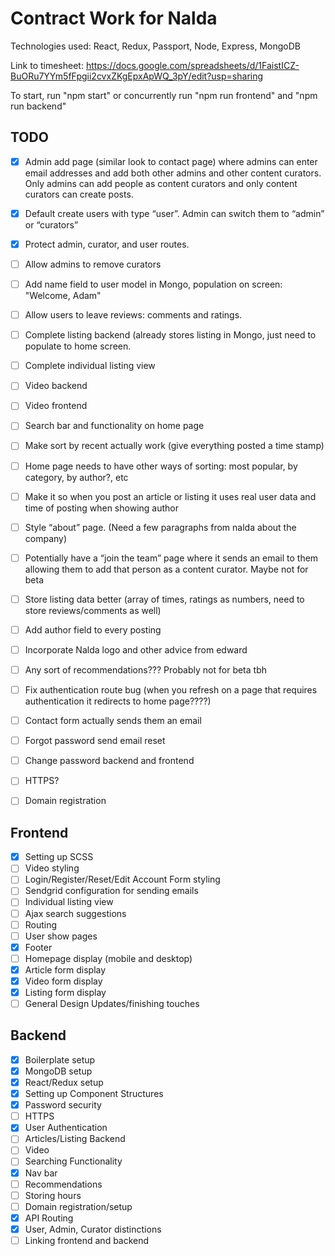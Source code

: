 # Contract Work for Nalda

Technologies used: React, Redux, Passport, Node, Express, MongoDB

Link to timesheet:
https://docs.google.com/spreadsheets/d/1FaistICZ-BuORu7YYm5fFpgii2cvxZKgEpxApWQ_3pY/edit?usp=sharing

To start, run "npm start" or concurrently run "npm run frontend" and "npm run backend"

## TODO
- [X] Admin add page (similar look to contact page) where admins can enter email addresses and add both other admins and other content curators. Only admins can add people as content curators and only content curators can create posts.
- [X] Default create users with type “user”. Admin can switch them to “admin” or “curators”
- [X] Protect admin, curator, and user routes.
- [ ] Allow admins to remove curators
- [ ] Add name field to user model in Mongo, population on screen: "Welcome, Adam"
- [ ] Allow users to leave reviews: comments and ratings.
- [ ] Complete listing backend (already stores listing in Mongo, just need to populate to home screen.
- [ ] Complete individual listing view
- [ ] Video backend
- [ ] Video frontend
- [ ] Search bar and functionality on home page
- [ ] Make sort by recent actually work (give everything posted a time stamp)
- [ ] Home page needs to have other ways of sorting: most popular, by category, by author?, etc
- [ ] Make it so when you post an article or listing it uses real user data and time of posting when showing author
- [ ] Style “about” page. (Need a few paragraphs from nalda about the company)
- [ ] Potentially have a “join the team” page where it sends an email to them allowing them to add that person as a content curator. Maybe not for beta
- [ ] Store listing data better (array of times, ratings as numbers, need to store reviews/comments as well)
- [ ] Add author field to every posting
- [ ] Incorporate Nalda logo and other advice from edward
- [ ] Any sort of recommendations??? Probably not for beta tbh
- [ ] Fix authentication route bug (when you refresh on a page that requires authentication it redirects to home page????)
- [ ] Contact form actually sends them an email
- [ ] Forgot password send email reset
- [ ] Change password backend and frontend
- [ ] HTTPS?
- [ ] Domain registration


## Frontend

- [X] Setting up SCSS
- [ ] Video styling
- [ ] Login/Register/Reset/Edit Account Form styling
- [ ] Sendgrid configuration for sending emails
- [ ] Individual listing view
- [ ] Ajax search suggestions
- [ ] Routing 	
- [ ] User show pages
- [X] Footer
- [ ] Homepage display (mobile and desktop)
- [X] Article form display
- [X] Video form display
- [X] Listing form display
- [ ] General Design Updates/finishing touches

## Backend

- [X] Boilerplate setup
- [X] MongoDB setup
- [X] React/Redux setup
- [X] Setting up Component Structures
- [X] Password security
- [ ] HTTPS
- [X] User Authentication
- [ ] Articles/Listing Backend
- [ ] Video
- [ ] Searching Functionality
- [X] Nav bar
- [ ] Recommendations
- [ ] Storing hours
- [ ] Domain registration/setup
- [X] API Routing
- [X] User, Admin, Curator distinctions
- [ ] Linking frontend and backend
